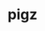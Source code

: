 ---
title: "pigz"
layout: cache
categories: [package, v2025.07.0]
meta: {"compilers": ["apple-clang@17.0.0", "cce@18.0.0", "gcc@10.5.0", "gcc@11.1.0", "gcc@11.4.0", "gcc@12.3.0", "gcc@12.4.0", "gcc@13.2.0", "gcc@13.3.0", "gcc@7.3.1", "gcc@7.5.0", "intel-oneapi-compilers@2024.1.0", "intel-oneapi-compilers@2025.1.0"], "num_specs": 23, "num_specs_by_stack": {"aws-pcluster-neoverse_v1": 1, "aws-pcluster-x86_64_v4": 3, "bootstrap-aarch64-darwin": 1, "bootstrap-x86_64-linux-gnu": 1, "build_systems": 1, "data-vis-sdk": 1, "developer-tools-aarch64-linux-gnu": 1, "developer-tools-darwin": 1, "developer-tools-x86_64_v3-linux-gnu": 1, "e4s": 2, "e4s-cray-rhel": 1, "e4s-neoverse-v2": 2, "e4s-oneapi": 1, "e4s-rocm-external": 1, "hep": 1, "ml-darwin-aarch64-mps": 1, "ml-linux-aarch64-cpu": 1, "ml-linux-aarch64-cuda": 1, "ml-linux-x86_64-cpu": 1, "ml-linux-x86_64-cuda": 1, "ml-linux-x86_64-rocm": 1, "radiuss": 2, "radiuss-aws": 2, "radiuss-aws-aarch64": 2, "root": 23, "tutorial": 2}, "oss": ["amzn2", "centos7", "rhel8", "sequoia", "ubuntu18.04", "ubuntu20.04", "ubuntu22.04", "ubuntu24.04"], "platforms": ["darwin", "linux"], "stacks": ["aws-pcluster-neoverse_v1", "aws-pcluster-x86_64_v4", "bootstrap-aarch64-darwin", "bootstrap-x86_64-linux-gnu", "build_systems", "data-vis-sdk", "developer-tools-aarch64-linux-gnu", "developer-tools-darwin", "developer-tools-x86_64_v3-linux-gnu", "e4s", "e4s-cray-rhel", "e4s-neoverse-v2", "e4s-oneapi", "e4s-rocm-external", "hep", "ml-darwin-aarch64-mps", "ml-linux-aarch64-cpu", "ml-linux-aarch64-cuda", "ml-linux-x86_64-cpu", "ml-linux-x86_64-cuda", "ml-linux-x86_64-rocm", "radiuss", "radiuss-aws", "radiuss-aws-aarch64", "root", "tutorial"], "targets": ["aarch64", "neoverse_v1", "neoverse_v2", "x86_64_v3", "x86_64_v4"], "versions": ["2.8"]}
spec_details: [{"compiler": "gcc@7.5.0", "hash": "5ccgfhuuwk72u7pugnsqnvi4s44m6y4g", "os": "ubuntu18.04", "platform": "linux", "size": "-", "stacks": ["radiuss", "root"], "target": "x86_64_v3", "variants": ["build_system=makefile"], "versions": ["2.8"]}, {"compiler": "cce@18.0.0", "hash": "5e4wnnzmcgfrzzzy6kfkrs6vhhr67b63", "os": "rhel8", "platform": "linux", "size": "-", "stacks": ["e4s-cray-rhel", "root"], "target": "x86_64_v3", "variants": ["build_system=makefile"], "versions": ["2.8"]}, {"compiler": "gcc@11.4.0", "hash": "6xdzgmfdpusr346vubmslp7ckj26ausy", "os": "ubuntu22.04", "platform": "linux", "size": "-", "stacks": ["e4s-neoverse-v2", "root"], "target": "neoverse_v2", "variants": ["build_system=makefile"], "versions": ["2.8"]}, {"compiler": "gcc@13.2.0", "hash": "7ecukl4vzn657ahdvzcc6adp623nmmnu", "os": "ubuntu24.04", "platform": "linux", "size": "-", "stacks": ["ml-linux-aarch64-cpu", "ml-linux-aarch64-cuda", "root"], "target": "aarch64", "variants": ["build_system=makefile"], "versions": ["2.8"]}, {"compiler": "apple-clang@17.0.0", "hash": "gnry3cdh22vzojup4yd7fianqxiownk2", "os": "sequoia", "platform": "darwin", "size": "-", "stacks": ["bootstrap-aarch64-darwin", "developer-tools-darwin", "ml-darwin-aarch64-mps", "root"], "target": "aarch64", "variants": ["build_system=makefile"], "versions": ["2.8"]}, {"compiler": "gcc@7.3.1", "hash": "hdox2f6ikpaoibhk6iwlrceodhmdyzkj", "os": "amzn2", "platform": "linux", "size": "-", "stacks": ["radiuss-aws", "root"], "target": "x86_64_v3", "variants": ["build_system=makefile"], "versions": ["2.8"]}, {"compiler": "gcc@13.3.0", "hash": "iyijfuxaoq45veknaglwpjn5vo56zwpl", "os": "rhel8", "platform": "linux", "size": "-", "stacks": ["developer-tools-aarch64-linux-gnu", "root"], "target": "aarch64", "variants": ["build_system=makefile"], "versions": ["2.8"]}, {"compiler": "intel-oneapi-compilers@2024.1.0", "hash": "jzwwc4f7tyvkqtxnsj7d6mmjvdftwvuf", "os": "amzn2", "platform": "linux", "size": "-", "stacks": ["aws-pcluster-x86_64_v4", "root"], "target": "x86_64_v3", "variants": ["build_system=makefile"], "versions": ["2.8"]}, {"compiler": "gcc@12.4.0", "hash": "mhmymjenk5hxshqgke6bnacu4mq272ls", "os": "amzn2", "platform": "linux", "size": "-", "stacks": ["aws-pcluster-neoverse_v1", "root"], "target": "neoverse_v1", "variants": ["build_system=makefile"], "versions": ["2.8"]}, {"compiler": "gcc@11.4.0", "hash": "prsofdph5zl75k54hjwgcr34lipeyuh5", "os": "ubuntu22.04", "platform": "linux", "size": "-", "stacks": ["e4s", "e4s-rocm-external", "hep", "root", "tutorial"], "target": "x86_64_v3", "variants": ["build_system=makefile"], "versions": ["2.8"]}, {"compiler": "gcc@12.3.0", "hash": "qkwndsc4qhm5bu2zhvf25ezhhthvo6dd", "os": "ubuntu22.04", "platform": "linux", "size": "-", "stacks": ["root", "tutorial"], "target": "x86_64_v3", "variants": ["build_system=makefile"], "versions": ["2.8"]}, {"compiler": "gcc@13.2.0", "hash": "qszh7u3ur4lhgn3bruwpjjfidek2aw6d", "os": "ubuntu24.04", "platform": "linux", "size": "-", "stacks": ["bootstrap-x86_64-linux-gnu", "ml-linux-x86_64-cpu", "ml-linux-x86_64-cuda", "ml-linux-x86_64-rocm", "root"], "target": "x86_64_v3", "variants": ["build_system=makefile"], "versions": ["2.8"]}, {"compiler": "gcc@7.5.0", "hash": "tyvwnfleqsfst2gknbw6m4ps2ux4dmr4", "os": "ubuntu18.04", "platform": "linux", "size": "-", "stacks": ["build_systems", "radiuss", "root"], "target": "x86_64_v3", "variants": ["build_system=makefile"], "versions": ["2.8"]}, {"compiler": "intel-oneapi-compilers@2024.1.0", "hash": "umlfqrycq3fe253cm32ormco2va3y35w", "os": "amzn2", "platform": "linux", "size": "-", "stacks": ["aws-pcluster-x86_64_v4", "root"], "target": "x86_64_v3", "variants": ["build_system=makefile"], "versions": ["2.8"]}, {"compiler": "gcc@10.5.0", "hash": "vcjuvvs55lgqm52lufe76bxc6m7egdcd", "os": "centos7", "platform": "linux", "size": "-", "stacks": ["developer-tools-x86_64_v3-linux-gnu", "root"], "target": "x86_64_v3", "variants": ["build_system=makefile"], "versions": ["2.8"]}, {"compiler": "intel-oneapi-compilers@2024.1.0", "hash": "vhgxfsohkdcpbimvu5xb5be57mamzdmr", "os": "amzn2", "platform": "linux", "size": "-", "stacks": ["aws-pcluster-x86_64_v4", "root"], "target": "x86_64_v4", "variants": ["build_system=makefile"], "versions": ["2.8"]}, {"compiler": "gcc@11.1.0", "hash": "waikbwmkjspnns7w5w3fmck5vhjtbk4b", "os": "ubuntu20.04", "platform": "linux", "size": "-", "stacks": ["data-vis-sdk", "root"], "target": "x86_64_v3", "variants": ["build_system=makefile"], "versions": ["2.8"]}, {"compiler": "gcc@7.3.1", "hash": "xebcs6uctz7cjrkflyjarfliwnmatxej", "os": "amzn2", "platform": "linux", "size": "-", "stacks": ["radiuss-aws", "root"], "target": "x86_64_v3", "variants": ["build_system=makefile"], "versions": ["2.8"]}, {"compiler": "gcc@11.4.0", "hash": "xj4fex2kjcouel5ascket4bbo26travi", "os": "ubuntu22.04", "platform": "linux", "size": "-", "stacks": ["e4s", "root"], "target": "x86_64_v3", "variants": ["build_system=makefile"], "versions": ["2.8"]}, {"compiler": "gcc@7.3.1", "hash": "xw7l54vmwtrs2aq26rxelorjmzkyrm6y", "os": "amzn2", "platform": "linux", "size": "-", "stacks": ["radiuss-aws-aarch64", "root"], "target": "aarch64", "variants": ["build_system=makefile"], "versions": ["2.8"]}, {"compiler": "gcc@11.4.0", "hash": "yboja7e47gkogllr3ydx7nabkvk2klep", "os": "ubuntu22.04", "platform": "linux", "size": "-", "stacks": ["e4s-neoverse-v2", "root"], "target": "neoverse_v2", "variants": ["build_system=makefile"], "versions": ["2.8"]}, {"compiler": "intel-oneapi-compilers@2025.1.0", "hash": "zcojowti4m2hcnagp7pgao7oxqolqugo", "os": "ubuntu22.04", "platform": "linux", "size": "-", "stacks": ["e4s-oneapi", "root"], "target": "x86_64_v3", "variants": ["build_system=makefile"], "versions": ["2.8"]}, {"compiler": "gcc@7.3.1", "hash": "zjuoos4mfh2ixr2mfuzljv3kknymbyvc", "os": "amzn2", "platform": "linux", "size": "-", "stacks": ["radiuss-aws-aarch64", "root"], "target": "aarch64", "variants": ["build_system=makefile"], "versions": ["2.8"]}]
---